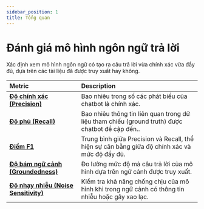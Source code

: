 ```yaml
---
sidebar_position: 1
title: Tổng quan
---
```


# Đánh giá mô hình ngôn ngữ trả lời

Xác định xem mô hình ngôn ngữ có tạo ra câu trả lời vừa chính xác vừa đầy đủ, dựa trên các tài liệu đã được truy xuất hay không.

| Metric                | Description                                                                                          |
| :-------------------- | :--------------------------------------------------------------------------------------------------- |
| **[Độ chính xác (Precision)](./precision.md)**         | Bao nhiêu trong số các phát biểu của chatbot là chính xác.                                                    |
| **[Độ phủ (Recall)](./recall.md)**            | Bao nhiêu thông tin liên quan trong dữ liệu tham chiếu (ground truth) được chatbot đề cập đến..                                         |
| **[Điểm F1](./f1_score.md)**          | Trung bình giữa Precision và Recall, thể hiện sự cân bằng giữa độ chính xác và mức độ đầy đủ.                      |
| **[Độ bám ngữ cảnh (Groundedness)](./groundedness.md)**      | Đo lường mức độ mà câu trả lời của mô hình dựa trên ngữ cảnh được truy xuất. |
| **[Độ nhạy nhiễu (Noise Sensitivity)](./noise_sensitivity.md)** | Kiểm tra khả năng chống chịu của mô hình khi trong ngữ cảnh có thông tin nhiễu hoặc gây xao lạc.    |
